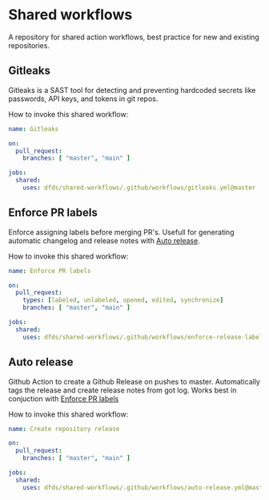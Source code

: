 # Shared workflows

A repository for shared action workflows, best practice for new and existing repositories.

## Gitleaks

Gitleaks is a SAST tool for detecting and preventing hardcoded secrets like passwords, API keys, and tokens in git repos.

How to invoke this shared workflow:

```yaml
name: Gitleaks

on:
  pull_request:
    branches: [ "master", "main" ]

jobs:
  shared:
    uses: dfds/shared-workflows/.github/workflows/gitleaks.yml@master
```

## Enforce PR labels

Enforce assigning labels before merging PR's. Usefull for generating automatic changelog and release notes with [Auto release](https://github.com/rymndhng/release-on-push-action).

How to invoke this shared workflow:

```yaml
name: Enforce PR labels

on:
  pull_request:
    types: [labeled, unlabeled, opened, edited, synchronize]
    branches: [ "master", "main" ]

jobs:
  shared:
    uses: dfds/shared-workflows/.github/workflows/enforce-release-labels.yml@master
```

## Auto release

Github Action to create a Github Release on pushes to master. Automatically tags the release and create release notes from got log. Works best in conjuction with [Enforce PR labels](https://github.com/yogevbd/enforce-label-action)

How to invoke this shared workflow:

```yaml
name: Create repository release

on:
  pull_request:
    branches: [ "master", "main" ]

jobs:
  shared:
    uses: dfds/shared-workflows/.github/workflows/auto-release.yml@master
```
